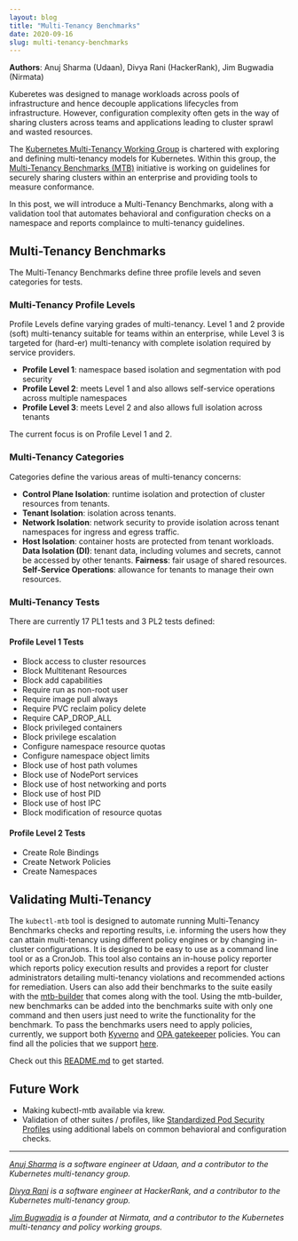 ```yaml
---
layout: blog
title: "Multi-Tenancy Benchmarks"
date: 2020-09-16
slug: multi-tenancy-benchmarks
---
```


**Authors**: Anuj Sharma (Udaan), Divya Rani (HackerRank), Jim Bugwadia (Nirmata)

Kuberetes was designed to manage workloads across pools of infrastructure and hence decouple applications lifecycles from infrastructure. However, configuration complexity often gets in the way of sharing clusters across teams and applications leading to cluster sprawl and wasted resources.

The [Kubernetes Multi-Tenancy Working Group](https://github.com/kubernetes-sigs/multi-tenancy) is chartered with exploring and defining multi-tenancy models for Kubernetes. Within this group, the [Multi-Tenancy Benchmarks (MTB)](https://github.com/kubernetes-sigs/multi-tenancy/tree/master/benchmarks) initiative is working on guidelines for securely sharing clusters within an enterprise and providing tools to measure conformance.

In this post, we will introduce a Multi-Tenancy Benchmarks, along with a validation tool that automates behavioral and configuration checks on a namespace and reports complaince to multi-tenancy guidelines.

## Multi-Tenancy Benchmarks

The Multi-Tenancy Benchmarks define three profile levels and seven categories for tests.

### Multi-Tenancy Profile Levels

Profile Levels define varying grades of multi-tenancy.  Level 1 and 2 provide (soft) multi-tenancy suitable for teams within an enterprise, while Level 3 is targeted for (hard-er) multi-tenancy with complete isolation required by service providers.

* **Profile Level 1**: namespace based isolation and segmentation with pod security
* **Profile Level 2**: meets Level 1 and also allows self-service operations across multiple namespaces
* **Profile Level 3**: meets Level 2 and also allows full isolation across tenants

The current focus is on Profile Level 1 and 2. 

### Multi-Tenancy Categories

Categories define the various areas of multi-tenancy concerns:

* **Control Plane Isolation**: runtime isolation and protection of cluster resources from tenants. 
* **Tenant Isolation**: isolation across tenants.
* **Network Isolation**: network security to provide isolation across tenant namespaces for ingress and egress traffic.
* **Host Isolation**: container hosts are protected from tenant workloads.
**Data Isolation (DI)**: tenant data, including volumes and secrets, cannot be accessed by other tenants.
**Fairness**: fair usage of shared resources.
**Self-Service Operations**:  allowance for tenants to manage their own resources.

### Multi-Tenancy Tests

There are currently 17 PL1 tests and 3 PL2 tests defined:

#### Profile Level 1 Tests

* Block access to cluster resources
* Block Multitenant Resources
* Block add capabilities
* Require run as non-root user
* Require image pull always
* Require PVC reclaim policy delete
* Require CAP_DROP_ALL
* Block privileged containers
* Block privilege escalation
* Configure namespace resource quotas
* Configure namespace object limits
* Block use of host path volumes
* Block use of NodePort services
* Block use of host networking and ports
* Block use of host PID
* Block use of host IPC
* Block modification of resource quotas

#### Profile Level 2 Tests

* Create Role Bindings
* Create Network Policies
* Create Namespaces


## Validating Multi-Tenancy

The `kubectl-mtb` tool is designed to automate running Multi-Tenancy Benchmarks checks and reporting results, i.e. informing the users how they can attain multi-tenancy using different policy engines or by changing in-cluster configurations. It is designed to be easy to use as a command line tool or as a CronJob. This tool also contains an in-house policy reporter which reports policy execution results and provides a report for cluster administrators detailing multi-tenancy violations and recommended actions for remediation.
Users can also add their benchmarks to the suite easily with the [mtb-builder](https://github.com/kubernetes-sigs/multi-tenancy/tree/master/benchmarks/kubectl-mtb#contributing) that comes along with the tool. Using the mtb-builder, new benchmarks can be added into the benchmarks suite with only one command and then users just need to write the functionality for the benchmark. To pass the benchmarks users need to apply policies, currently, we support both [Kyverno](https://github.com/nirmata/kyverno) and [OPA gatekeeper](https://github.com/open-policy-agent/gatekeeper) policies. You can find all the policies that we support [here](https://github.com/kubernetes-sigs/multi-tenancy/tree/master/benchmarks/kubectl-mtb/test/policies). 

Check out this [README.md](https://github.com/kubernetes-sigs/multi-tenancy/tree/master/benchmarks/kubectl-mtb/README.md) to get started.


## Future Work

- Making kubectl-mtb available via krew.
- Validation of other suites / profiles, like [Standardized Pod Security Profiles](https://docs.google.com/document/d/1d9c4BaDzRw1B5fAcf7gLOMZSVEvrpSutivjfNOwIqT0/edit#) using additional labels on common behavioral and configuration checks.


---

_[Anuj Sharma](https://twitter.com/phoenixking25) is a software engineer at Udaan, and a contributor to the Kubernetes multi-tenancy group._ 

_[Divya Rani](https://twitter.com/theotherside_me) is a software engineer at HackerRank, and a contributor to the Kubernetes multi-tenancy group._ 

_[Jim Bugwadia](https://twitter.com/JimBugwadia) is a founder at Nirmata, and a contributor to the Kubernetes multi-tenancy and policy working groups._